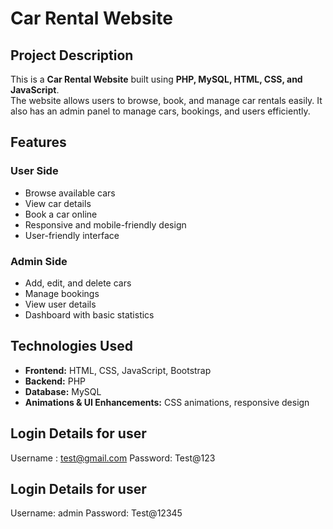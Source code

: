 # Car Rental Website

## Project Description
This is a **Car Rental Website** built using **PHP, MySQL, HTML, CSS, and JavaScript**.  
The website allows users to browse, book, and manage car rentals easily. It also has an admin panel to manage cars, bookings, and users efficiently.

## Features
### User Side
- Browse available cars
- View car details
- Book a car online
- Responsive and mobile-friendly design
- User-friendly interface

### Admin Side
- Add, edit, and delete cars
- Manage bookings
- View user details
- Dashboard with basic statistics

## Technologies Used
- **Frontend:** HTML, CSS, JavaScript, Bootstrap
- **Backend:** PHP
- **Database:** MySQL
- **Animations & UI Enhancements:** CSS animations, responsive design

## Login Details for user
Username : test@gmail.com
Password: Test@123

## Login Details for user
Username: admin
Password: Test@12345
